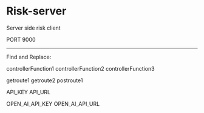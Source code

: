 # Risk-server
Server side risk client


PORT 9000

---
Find and Replace:

controllerFunction1
controllerFunction2
controllerFunction3

getroute1
getroute2
postroute1

API_KEY
API_URL

OPEN_AI_API_KEY
OPEN_AI_API_URL
